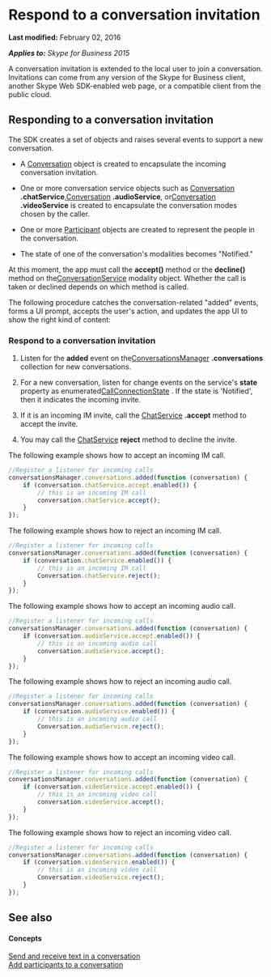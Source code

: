
# Respond to a conversation invitation

 **Last modified:** February 02, 2016

 _**Applies to:** Skype for Business 2015_

A conversation invitation is extended to the local user to join a conversation. Invitations can come from any version of the Skype for Business client, another Skype Web SDK-enabled web page, or a compatible client from the public cloud. 


## Responding to a conversation invitation

The SDK creates a set of objects and raises several events to support a new conversation. 


- A [Conversation]( https://msdn.microsoft.com/en-us/library/office/dn962132(v=office.16).aspx) object is created to encapsulate the incoming conversation invitation.
    
- One or more conversation service objects such as [Conversation]( https://msdn.microsoft.com/en-us/library/office/dn962132(v=office.16).aspx) **.chatService**,[Conversation]( https://msdn.microsoft.com/en-us/library/office/dn962132(v=office.16).aspx) **.audioService**, or[Conversation]( https://msdn.microsoft.com/en-us/library/office/dn962132(v=office.16).aspx) **.videoService** is created to encapsulate the conversation modes chosen by the caller.
    
- One or more [Participant]( https://msdn.microsoft.com/en-us/library/office/dn962129(v=office.16).aspx) objects are created to represent the people in the conversation.
    
- The state of one of the conversation's modalities becomes "Notified."
    
At this moment, the app must call the  **accept()** method or the **decline()** method on the[ConversationService]( https://msdn.microsoft.com/en-us/library/office/mt657711(v=office.16).aspx) modality object. Whether the call is taken or declined depends on which method is called.

The following procedure catches the conversation-related "added" events, forms a UI prompt, accepts the user's action, and updates the app UI to show the right kind of content:


### Respond to a conversation invitation


1. Listen for the  **added** event on the[ConversationsManager]( https://msdn.microsoft.com/en-us/library/office/dn962151(v=office.16).aspx) **.conversations** collection for new conversations.
    
2. For a new conversation, listen for change events on the service's  **state** property as enumerated[CallConnectionState]( https://msdn.microsoft.com/en-us/library/office/mt657736(v=office.16).aspx) . If the state is 'Notified', then it indicates the incoming invite.
    
3. If it is an incoming IM invite, call the [ChatService]( https://msdn.microsoft.com/en-us/library/office/dn962148(v=office.16).aspx) **.accept** method to accept the invite.
    
4. You may call the [ChatService]( https://msdn.microsoft.com/en-us/library/office/dn962148(v=office.16).aspx) **reject** method to decline the invite.
    
The following example shows how to accept an incoming IM call.




```js
//Register a listener for incoming calls
conversationsManager.conversations.added(function (conversation) {
    if (conversation.chatService.accept.enabled()) {
        // this is an incoming IM call
        conversation.chatService.accept();
    }
});

```

The following example shows how to reject an incoming IM call.




```js
//Register a listener for incoming calls
conversationsManager.conversations.added(function (conversation) {
    if (conversation.chatService.enabled()) {
        // this is an incoming IM call
        Conversation.chatService.reject();
    }
});

```

The following example shows how to accept an incoming audio call.




```js
//Register a listener for incoming calls
conversationsManager.conversations.added(function (conversation) {
    if (conversation.audioService.accept.enabled()) {
        // this is an incoming audio call
        conversation.audioService.accept();
    }
});

```

The following example shows how to reject an incoming audio call.




```js
//Register a listener for incoming calls
conversationsManager.conversations.added(function (conversation) {
    if (conversation.audioService.enabled()) {
        // this is an incoming audio call
        Conversation.audioService.reject();
    }
});

```

The following example shows how to accept an incoming video call.




```js
//Register a listener for incoming calls
conversationsManager.conversations.added(function (conversation) {
    if (conversation.videoService.accept.enabled()) {
        // this is an incoming video call
        conversation.videoService.accept();
    }
});

```

The following example shows how to reject an incoming video call.




```js
//Register a listener for incoming calls
conversationsManager.conversations.added(function (conversation) {
    if (conversation.videoService.enabled()) {
        // this is an incoming video call
        Conversation.videoService.reject();
    }
});

```


## See also


#### Concepts


[Send and receive text in a conversation]( /SendReceiveText.md)<br/>
[Add participants to a conversation]( /AddParticipants.md)
